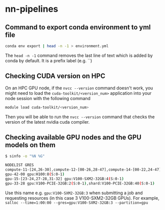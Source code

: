 # nn-pipelines

## Command to export conda environment to yml file
```bash
conda env export | head -n -1 > environment.yml
```
The `head -n -1` command removes the last line of text which is added by conda by default. It is a prefix label (e.g. ``)

## Checking CUDA version on HPC
On an HPC GPU node, if the `nvcc --version` command doesn't work, you might need to load the `cuda-toolkit/<version_num>` application into your node session with the following command
```bash
module load cuda-toolkit/<version_num>
``` 
Then you will be able to run the `nvcc --version` command that checks the version of the latest nvidia cuda compiler.

## Checking available GPU nodes and the GPU models on them
```bash
$ sinfo -o "%N %G"

NODELIST GRES
compute-11-[24,26-30],compute-12-[00-26,28-47],compute-14-[00-22,24-47],compute-15-[00-07],compute-17-[00-47],compute-33-[02-11],compute-34-[00-02,04-31],compute-41-[01-25] (null)
gpu-42-00 gpu:H100:8(S:0-1)
gpu-15-[23-24,27-28,31-32] gpu:V100-SXM2-32GB:4(S:0-1)
gpu-33-28 gpu:V100-PCIE-32GB:2(S:0-1),shard:V100-PCIE-32GB:40(S:0-1)
```

Use this name e.g. `gpu:V100-SXM2-32GB:3` when submitting a job and requesting resources (in this case 3 V100-SXM2-32GB GPUs). For example, `salloc --time=1:00:00 --gres=gpu:V100-SXM2-32GB:3 --partition=gpu`